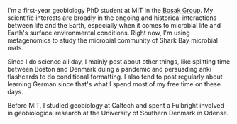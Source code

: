 # 


<br>

I'm a first-year geobiology PhD student at MIT in the [Bosak Group](http://bosaklab.scripts.mit.edu/). My scientific interests are broadly in the ongoing and historical interactions between life and the Earth, especially when it comes to microbial life and Earth's surface environmental conditions. Right now, I'm using metagenomics to study the microbial community of Shark Bay microbial mats. 

Since I do science all day, I mainly post about other things, like splitting time between Boston and Denmark duing a pandemic and persuading anki flashcards to do conditional formatting. I also tend to post regularly about learning German since that's what I spend most of my free time on these days.

Before MIT, I studied geobiology at Caltech and spent a Fulbright involved in geobiological research at the University of Southern Denmark in Odense. 

